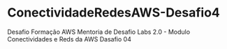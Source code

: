 # ConectividadeRedesAWS-Desafio4
Desafio Formação AWS Mentoria de Desafio Labs 2.0 - Modulo Conectividades e Reds da AWS Dasafio 04
